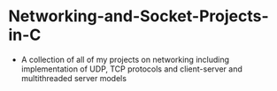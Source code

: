 # Networking-and-Socket-Projects-in-C
* A collection of all of my projects on networking including implementation of UDP, TCP protocols and client-server and multithreaded server models

